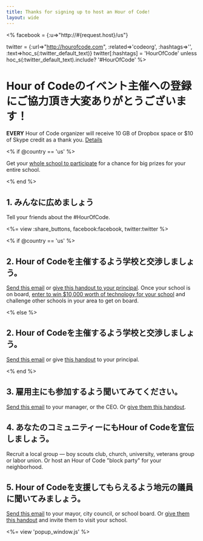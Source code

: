 ```yaml
---
title: Thanks for signing up to host an Hour of Code! 
layout: wide
---
```


<%
  facebook = {:u=>"http://#{request.host}/us"}

  twitter = {:url=>"http://hourofcode.com", :related=>'codeorg', :hashtags=>'', :text=>hoc_s(:twitter_default_text)}
  twitter[:hashtags] = 'HourOfCode' unless hoc_s(:twitter_default_text).include? '#HourOfCode'
%>

# Hour of Codeのイベント主催への登録にご協力頂き大変ありがとうございます！

**EVERY** Hour of Code organizer will receive 10 GB of Dropbox space or $10 of Skype credit as a thank you. [Details](/prizes)

<% if @country == 'us' %>

Get your [whole school to participate](/us/prizes) for a chance for big prizes for your entire school.

<% end %>

## 1. みんなに広めましょう

Tell your friends about the #HourOfCode.

<%= view :share_buttons, facebook:facebook, twitter:twitter %>

<% if @country == 'us' %>

## 2. Hour of Codeを主催するよう学校と交渉しましょう。

[Send this email](/resources#email) or [give this handout to your principal](/files/schools-handout.pdf). Once your school is on board, [enter to win $10,000 worth of technology for your school](/prizes) and challenge other schools in your area to get on board.

<% else %>

## 2. Hour of Codeを主催するよう学校と交渉しましょう。

[Send this email](/resources#email) or give [this handout](/files/schools-handout.pdf) to your principal.

<% end %>

## 3. 雇用主にも参加するよう聞いてみてください。

[Send this email](/resources#email) to your manager, or the CEO. Or [give them this handout](/resources/hoc-one-pager.pdf).

## 4. あなたのコミュニティーにもHour of Codeを宣伝しましょう。

Recruit a local group — boy scouts club, church, university, veterans group or labor union. Or host an Hour of Code "block party" for your neighborhood.

## 5. Hour of Codeを支援してもらえるよう地元の議員に聞いてみましょう。

[Send this email](/resources#politicians) to your mayor, city council, or school board. Or [give them this handout](/resources/hoc-one-pager.pdf) and invite them to visit your school.

<%= view 'popup_window.js' %>